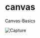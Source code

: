 # canvas
Canvas-Basics

![Capture](https://user-images.githubusercontent.com/44953808/121400901-cab78400-c960-11eb-951c-8d15eff9bfb9.PNG)



